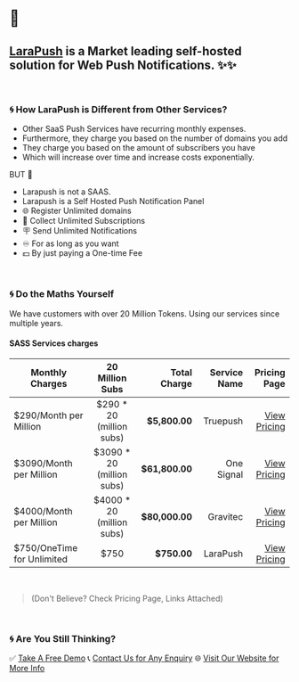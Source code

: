 # 👋

## <a href="https://larapush.com/" target="_blank">LaraPush</a> is a Market leading self-hosted solution for Web Push Notifications. ✨✨

<br>

### 🌀 How LaraPush is Different from Other Services?
 
 - Other SaaS Push Services have recurring monthly expenses.
 - Furthermore, they charge you based on the number of domains you add
 - They charge you based on the amount of subscribers you have
 - Which will increase over time and increase costs exponentially.

BUT 🍑

 - Larapush is not a SAAS.
 - Larapush is a Self Hosted Push Notification Panel
 - 🌐 Register Unlimited domains
 - 👥 Collect Unlimited Subscriptions
 - 🪧 Send Unlimited Notifications
 - ♾️ For as long as you want
 - 💵 By just paying a One-time Fee
<br>

### 🌀 Do the Maths Yourself

We have customers with over 20 Million Tokens.
Using our services since multiple years.

#### SASS Services charges

 **Monthly Charges** | **20 Million Subs** | **Total Charge** | **Service Name** | **Pricing Page**
 | ------------- |:-------------:| ---------:|---------:|---------:|
 $290/Month per Million | $290 * 20 (million subs) | <b>$5,800.00</b> | Truepush | <a href="https://www.truepush.com/pricing" target="_blank">View Pricing</a>
 $3090/Month per Million | $3090 * 20 (million subs) | <b>$61,800.00</b> | One Signal | <a href="https://onesignal.com/pricing" target="_blank">View Pricing</a>
 $4000/Month per Million | $4000 * 20 (million subs) | <b>$80,000.00</b> | Gravitec | <a href="https://gravitec.net/pricing" target="_blank">View Pricing</a>
 $750/OneTime for Unlimited | $750 | <b>$750.00</b> | LaraPush | <a href="https://larapush.com/pricing/" target="_blank">View Pricing</a>
 
 <br>
 
 > (Don't Believe? Check Pricing Page, Links Attached)
 
 <br>
 
 ### 🌀 Are You Still Thinking?
 ✅ <a href="https://larapush.com/#demo" target="_blank">Take A Free Demo</a>
 📞 <a href="https://larapush.com/contact/" target="_blank">Contact Us for Any Enquiry</a>
 🌐 <a href="https://larapush.com/" target="_blank">Visit Our Website for More Info</a>
